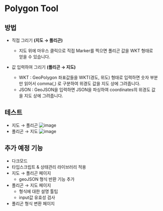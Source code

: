 # Polygon Tool

## 방법
- 직접 그리기 **(지도 → 폴리곤)**
  - 지도 위에 마우스 클릭으로 직접 Marker를 찍으면 폴리곤 값을 WKT 형태로 얻을 수 있습니다.

- 값 입력하여 그리기 **(폴리곤 → 지도)**
  - WKT : GeoPolygon 좌표값들을 WKT(경도, 위도) 형태로 입력하면 숫자 부분만 읽어서 comma(,) 로 구분하여 위경도 값을 지도 상에 그려줍니다.
  - JSON : GeoJSON을 입력하면 JSON을 파싱하여 coordinates의 위경도 값을 지도 상에 그려줍니다.

## 테스트
- 지도 → 폴리곤
![image](https://user-images.githubusercontent.com/30275955/172971322-cb37cd83-f136-487f-bc90-85058a196170.png)
- 폴리곤 → 지도
![image](https://user-images.githubusercontent.com/30275955/172971415-e6528e4e-047b-49cb-9433-9c8f98d46101.png)

## 추가 예정 기능
- 다크모드
- 타입스크립트 & 상태관리 라이브러리 적용
- 지도 → 폴리곤 페이지
  - geoJSON 형식 반환 기능 추가
- 폴리곤 → 지도 페이지
  - 형식에 대한 설명 툴팁
  - input값 유효성 검사
- 폴리곤 형식 변환 페이지
